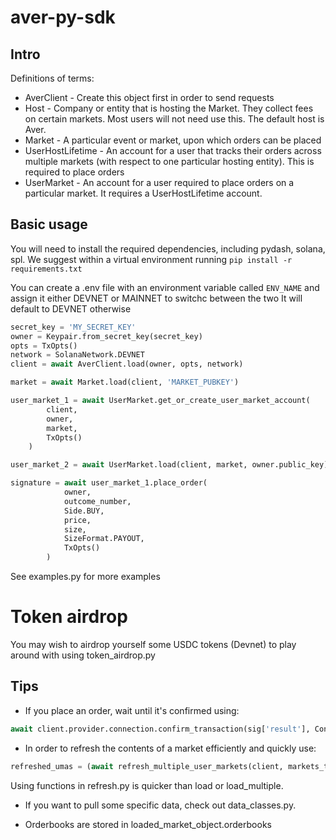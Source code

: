 # aver-py-sdk

## Intro

Definitions of terms:

- AverClient - Create this object first in order to send requests
- Host - Company or entity that is hosting the Market. They collect fees on certain markets. Most users will not need use this. The default host is Aver.
- Market - A particular event or market, upon which orders can be placed
- UserHostLifetime - An account for a user that tracks their orders across multiple markets (with respect to one particular hosting entity). This is required to place orders
- UserMarket - An account for a user required to place orders on a particular market. It requires a UserHostLifetime account.

## Basic usage

You will need to install the required dependencies, including pydash, solana, spl.
We suggest within a virtual environment running `pip install -r requirements.txt`

You can create a .env file with an environment variable called `ENV_NAME` and assign it either DEVNET or MAINNET to switchc between the two
It will default to DEVNET otherwise

```python
secret_key = 'MY_SECRET_KEY'
owner = Keypair.from_secret_key(secret_key)
opts = TxOpts()
network = SolanaNetwork.DEVNET
client = await AverClient.load(owner, opts, network)

market = await Market.load(client, 'MARKET_PUBKEY')

user_market_1 = await UserMarket.get_or_create_user_market_account(
        client,
        owner,
        market,
        TxOpts()
    )

user_market_2 = await UserMarket.load(client, market, owner.public_key)

signature = await user_market_1.place_order(
            owner,
            outcome_number,
            Side.BUY,
            price,
            size,
            SizeFormat.PAYOUT,
            TxOpts()
        )
```

See examples.py for more examples

# Token airdrop

You may wish to airdrop yourself some USDC tokens (Devnet) to play around with using token_airdrop.py

## Tips

- If you place an order, wait until it's confirmed using:

```python
await client.provider.connection.confirm_transaction(sig['result'], Confirmed)
```

- In order to refresh the contents of a market efficiently and quickly use:

```python
refreshed_umas = (await refresh_multiple_user_markets(client, markets_to_refresh))
```

Using functions in refresh.py is quicker than load or load_multiple.

- If you want to pull some specific data, check out data_classes.py.

- Orderbooks are stored in loaded_market_object.orderbooks
